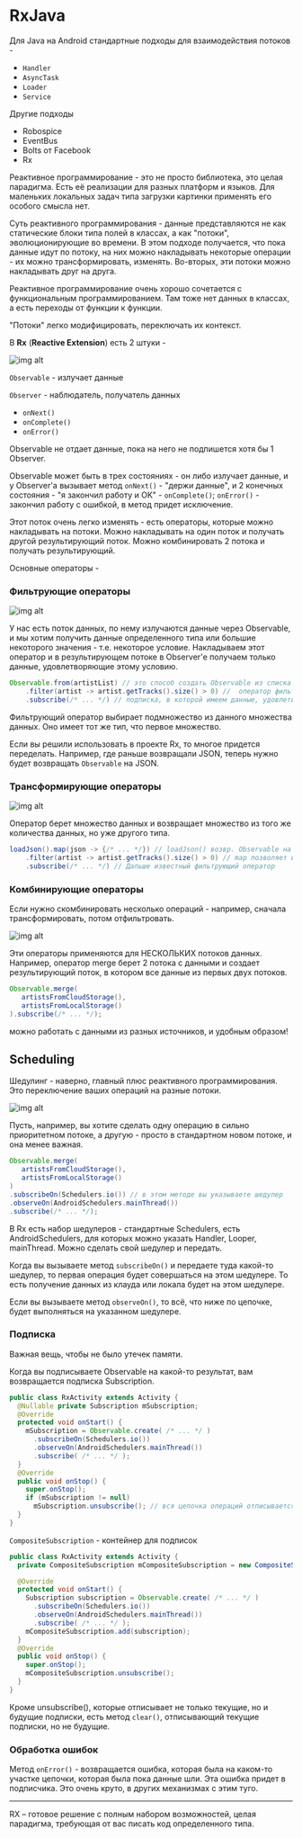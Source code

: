 # RxJava

Для Java на Android стандартные подходы для взаимодействия потоков - 

* `Handler`
* `AsyncTask`
* `Loader`
* `Service`

Другие подходы

* Robospice
* EventBus
* Bolts от Facebook
* Rx

Реактивное программирование - это не просто библиотека, это целая парадигма. Есть её реализации для разных платформ и языков. Для маленьких локальных задач типа загрузки картинки применять его особого смысла нет.

Суть реактивного программирования - данные представляются не как статические блоки типа полей в классах, а как "потоки", эволюционирующие во времени. В этом подходе получается, что пока данные идут по потоку, на них можно накладывать некоторые операции - их можно трансформировать, изменять. Во-вторых, эти потоки можно накладывать друг на друга.

Реактивное программирование очень хорошо сочетается с функциональным программированием. Там тоже нет данных в классах, а есть переходы от функции к функции.

"Потоки" легко модифицировать, переключать их контекст.

В __Rx__ (__Reactive Extension__) есть 2 штуки -

![img alt](images/01_rx.png "")

`Observable` - излучает данные

`Observer` - наблюдатель, получатель данных
* `onNext()`
* `onComplete()`
* `onError()`

Observable не отдает данные, пока на него не подпишется хотя бы 1 Observer.

Observable может быть в трех состояниях - он либо излучает данные, и у Observer'a вызывает метод `onNext()` - "держи данные", и 2 конечных состояния - "я закончил работу и  OK" - `onComplete()`; `onError()` - закончил работу с ошибкой, в метод придет исключение.

Этот поток очень легко изменять - есть операторы, которые можно накладывать на потоки. Можно накладывать на один поток и получать другой результирующий поток. Можно комбинировать 2 потока и получать результирующий.

Основные операторы -

### Фильтрующие операторы

![img alt](images/rx-filter.png "")

У нас есть поток данных, по нему излучаются данные через Observable, и мы хотим получить данные определенного типа или большие некоторого значения - т.е. некоторое условие. Накладываем этот оператор и в результирующем потоке в Observer'e получаем только данные, удовлетворяющие этому условию.

```java
Observable.from(artistList) // это способ создать Observable из списка данных
    .filter(artist -> artist.getTracks().size() > 0) //  оператор фильтр с условием
	.subscribe(/* ... */) // подписка, в которой имеем данные, удовлетворяющие условию
```

Фильтрующий оператор выбирает подмножество из данного множества данных. Оно имеет тот же тип, что первое множество.

Если вы решили использовать в проекте Rx, то многое придется переделать. Например, где раньше возвращали JSON, теперь нужно будет возвращать `Observable` на JSON.

### Трансформирующие операторы

![img alt](images/rx-transf.png "")

Оператор берет множество данных и возвращает множество из того же количества данных, но уже другого типа.

```java
loadJson().map(json -> {/* ... */}) // loadJson() возвр. Observable на JSON
    .filter(artist -> artist.getTracks().size() > 0) // map позволяет из json сделать список артистов
	.subscribe(/* ... */) // Дальше известный фильтрующий оператор
```

### Комбинирующие операторы

Если нужно скомбинировать несколько операций - например, сначала трансформировать, потом отфильтровать.

![img alt](images/rx-combine.png "")

Эти операторы применяются для НЕСКОЛЬКИХ потоков данных. Например, оператор merge берет 2 потока с данными и создает результирующий поток, в котором все данные из первых двух потоков.

```java
Observable.merge(
   artistsFromCloudStorage(), 
   artistsFromLocalStorage()
).subscribe(/* ... */);
```

можно работать с данными из разных источников, и удобным образом!

## Scheduling

Шедулинг - наверно, главный плюс реактивного программирования. Это переключение ваших операций на разные потоки.

![img alt](images/rx-sched.png "")

Пусть, например, вы хотите сделать одну операцию в сильно приоритетном потоке, а другую - просто в стандартном новом потоке, и она менее важная.

```java
Observable.merge(
   artistsFromCloudStorage(), 
   artistsFromLocalStorage()
)
.subscribeOn(Schedulers.io()) // в этом методе вы указываете шедулер
.observeOn(AndroidSchedulers.mainThread())
.subscribe(/* ... */);
```

В Rx есть набор шедулеров - стандартные Schedulers, есть AndroidSchedulers, для которых можно указать Handler, Looper, mainThread. Можно сделать свой шедулер и передать.

Когда вы вызываете метод `subscribeOn()` и передаете туда какой-то шедулер, то первая операция будет совершаться на этом шедулере. То есть получение данных из клауда или локала будет на этом шедулере.

Если вы вызываете метод `observeOn()`, то всё, что ниже по цепочке, будет выполняться на указанном шедулере. 

### Подписка

Важная вещь, чтобы не было утечек памяти.

Когда вы подписываете Observable на какой-то результат, вам возвращается подписка Subscription.

```java
public class RxActivity extends Activity {
  @Nullable private Subscription mSubscription;
  @Override
  protected void onStart() {
    mSubscription = Observable.create( /* ... */ )
      .subscribeOn(Schedulers.io())
      .observeOn(AndroidSchedulers.mainThread()) 
      .subscribe( /* ... */ );
  }
  @Override
  public void onStop() {
    super.onStop();
    if (mSubscription != null) 
	  mSubscription.unsubscribe(); // вся цепочка операций отписывается при прекращении работы активити - нет утечек.
  }
}
```

`CompositeSubscription` - контейнер для подписок

```java
public class RxActivity extends Activity {
  private CompositeSubscription mCompositeSubscription = new CompositeSubscription();

  @Override
  protected void onStart() {
    Subscription subscription = Observable.create( /* ... */ )
      .subscribeOn(Schedulers.io())
      .observeOn(AndroidSchedulers.mainThread())
      .subscribe( /* ... */ );
    mCompositeSubscription.add(subscription);
  }
  @Override
  public void onStop() {
    super.onStop();
    mCompositeSubscription.unsubscribe();
  }
}
```

Кроме unsubscribe(), которые отписывает не только текущие, но и будущие подписки, есть метод `clear()`, отписывающий текущие подписки, но не будущие.

###  Обработка ошибок

Метод `onError()` - возвращается ошибка, которая была на каком-то участке цепочки, которая была пока данные шли. Эта ошибка придет в подписчика. Это очень круто, в других механизмах с этим туго.

---

RX – готовое решение с полным набором возможностей, целая парадигма, требующая от вас писать код определенного типа.